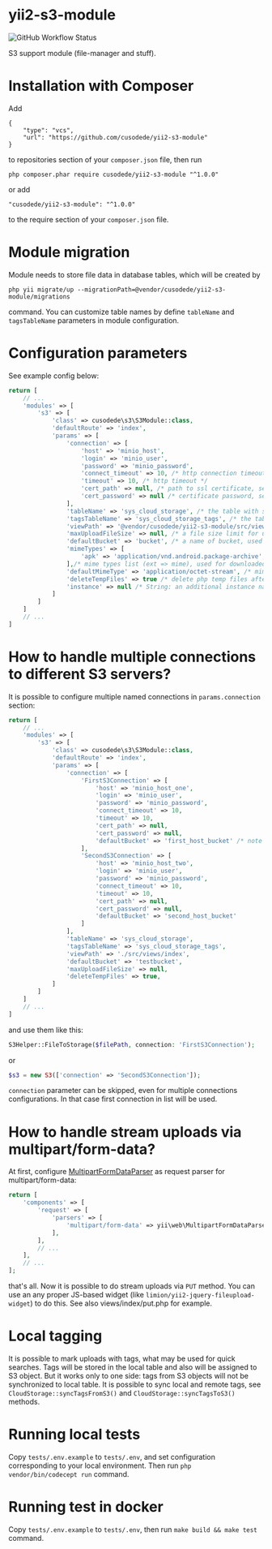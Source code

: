 # yii2-s3-module

![GitHub Workflow Status](https://img.shields.io/github/workflow/status/cusodede/yii2-s3-module/CI%20with%20PostgreSQL)

S3 support module (file-manager and stuff).

# Installation with Composer

Add

```
{
    "type": "vcs",
    "url": "https://github.com/cusodede/yii2-s3-module"
}
```

to repositories section of your `composer.json` file, then run

```
php composer.phar require cusodede/yii2-s3-module "^1.0.0"
```

or add

```
"cusodede/yii2-s3-module": "^1.0.0"
```

to the require section of your `composer.json` file.

# Module migration

Module needs to store file data in database tables, which will be created by

```
php yii migrate/up --migrationPath=@vendor/cusodede/yii2-s3-module/migrations
```

command. You can customize table names by define `tableName` and `tagsTableName` parameters in module
configuration.

# Configuration parameters

See example config below:

```php
return [
    // ...
    'modules' => [
        's3' => [
            'class' => cusodede\s3\S3Module::class,
            'defaultRoute' => 'index',
            'params' => [
                'connection' => [
                    'host' => 'minio_host',
                    'login' => 'minio_user',
                    'password' => 'minio_password',
                    'connect_timeout' => 10, /* http connection timeout */
                    'timeout' => 10, /* http timeout */
                    'cert_path' => null, /* path to ssl certificate, set null to disable */
                    'cert_password' => null /* certificate password, set null, if certificate has no password */
                ],
                'tableName' => 'sys_cloud_storage', /* the table with storage data info, see Module migration section */
                'tagsTableName' => 'sys_cloud_storage_tags', /* the table with local tags, see Module migration section */
                'viewPath' => '@vendor/cusodede/yii2-s3-module/src/views/index', /* path to view templates, if you want to customize them */
                'maxUploadFileSize' => null, /* a file size limit for uploaded file, set null to disable */
                'defaultBucket' => 'bucket', /* a name of bucket, used by default, if null, an alphabetically first bucket will be used */
                'mimeTypes' => [
                    'apk' => 'application/vnd.android.package-archive',
                ],/* mime types list (ext => mime), used for downloaded files mime substitution. Note: that list overrides a magic.mime file information. */
                'defaultMimeType' => 'application/octet-stream', /* mime type, that be used for any file, which extension aren't included in mimeTypes parameter or in magic.mime */
                'deleteTempFiles' => true /* delete php temp files after upload */
                'instance' => null /* String: an additional instance name (useful for connection definition, if several connections are used. Null: disabled */
            ]
        ]
    ]
    // ...
]
```

# How to handle multiple connections to different S3 servers?

It is possible to configure multiple named connections in `params.connection` section:

```php
return [
    // ...
    'modules' => [
        's3' => [
            'class' => cusodede\s3\S3Module::class,
            'defaultRoute' => 'index',
            'params' => [
                'connection' => [
                    'FirstS3Connection' => [
                        'host' => 'minio_host_one',
                        'login' => 'minio_user',
                        'password' => 'minio_password',
                        'connect_timeout' => 10,
                        'timeout' => 10,
                        'cert_path' => null,
                        'cert_password' => null,
                        'defaultBucket' => 'first_host_bucket' /* note that you can set default bucket for each connection separately */
                    ],
                    'SecondS3Connection' => [
                        'host' => 'minio_host_two',
                        'login' => 'minio_user',
                        'password' => 'minio_password',
                        'connect_timeout' => 10,
                        'timeout' => 10,
                        'cert_path' => null,
                        'cert_password' => null,
                        'defaultBucket' => 'second_host_bucket'
                    ]
                ],
                'tableName' => 'sys_cloud_storage',
                'tagsTableName' => 'sys_cloud_storage_tags',
                'viewPath' => './src/views/index',
                'defaultBucket' => 'testbucket',
                'maxUploadFileSize' => null,
                'deleteTempFiles' => true,
            ]
        ]
    ]
    // ...
]
```

and use them like this:

```php
S3Helper::FileToStorage($filePath, connection: 'FirstS3Connection');
```

or

```php
$s3 = new S3(['connection' => 'SecondS3Connection']);
```

`connection` parameter can be skipped, even for multiple connections configurations. In that case first
connection in list will be used.

# How to handle stream uploads via multipart/form-data?

At first,
configure [MultipartFormDataParser](https://www.yiiframework.com/doc/api/2.0/yii-web-multipartformdataparser)
as request parser for multipart/form-data:

```php
return [
    'components' => [
        'request' => [
            'parsers' => [
                'multipart/form-data' => yii\web\MultipartFormDataParser::class
            ],
        ],
        // ...
    ],
    // ...
];
```

that's all. Now it is possible to do stream uploads via `PUT` method. You can use an any proper JS-based
widget (like `limion/yii2-jquery-fileupload-widget`) to do this. See also views/index/put.php for example.

# Local tagging

It is possible to mark uploads with tags, what may be used for quick searches. Tags will be stored in the
local table and also will be assigned to S3 object. But it works only to one side: tags from S3 objects will
not be synchronized to local table. It is possible to sync local and remote tags, see
`CloudStorage::syncTagsFromS3()` and `CloudStorage::syncTagsToS3()` methods.

# Running local tests

Copy `tests/.env.example` to `tests/.env`, and set configuration corresponding to your local environment. Then
run `php vendor/bin/codecept run` command.

# Running test in docker

Copy `tests/.env.example` to `tests/.env`, then run `make build && make test` command.
